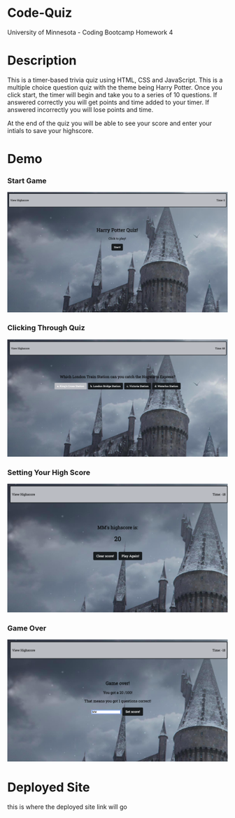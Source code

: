 # Code-Quiz
University of Minnesota - Coding Bootcamp Homework 4

# Description
This is a timer-based trivia quiz using HTML, CSS and JavaScript. This is a multiple choice question quiz with the theme being Harry Potter. Once you click start, the timer will begin and take you to a series of 10 questions. If answered correctly you will get points and time added to your timer. If answered incorrectly you will lose points and time. 

At the end of the quiz you will be able to see your score and enter your intials to save your highscore. 

# Demo
### Start Game
![Start Game](./assets/images/StartQuiz.png)

### Clicking Through Quiz
![Click Button](./assets/images/button.png)

### Setting Your High Score
![Set Highscore](./assets/images/SetHighscore.png)

### Game Over
![Game Over](./assets/images/GameOver.png)

# Deployed Site
this is where the deployed site link will go
